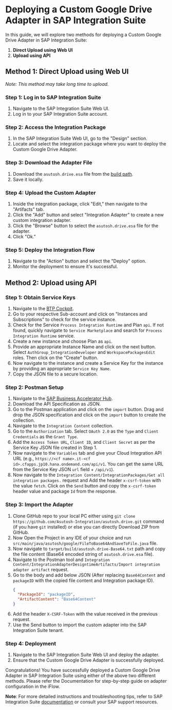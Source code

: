 # Deploying a Custom Google Drive Adapter in SAP Integration Suite

In this guide, we will explore two methods for deploying a Custom Google Drive Adapter in SAP Integration Suite:

1. **Direct Upload using Web UI**
2. **Upload using API**

## Method 1: Direct Upload using Web UI

*Note: This method may take long time to upload.*

### Step 1: Log in to SAP Integration Suite

1. Navigate to the SAP Integration Suite Web UI.
2. Log in to your SAP Integration Suite account.

### Step 2: Access the Integration Package

1. In the SAP Integration Suite Web UI, go to the "Design" section.
2. Locate and select the integration package where you want to deploy the Custom Google Drive Adapter.

### Step 3: Download the Adapter File

1. Download the `asutosh.drive.esa` file from the [build path](../target/build/asutosh.drive.esa).
2. Save it locally.

### Step 4: Upload the Custom Adapter

1. Inside the integration package, click "Edit," then navigate to the "Artifacts" tab.
2. Click the "Add" button and select "Integration Adapter" to create a new custom integration adapter.
3. Click the "Browse" button to select the `asutosh.drive.esa` file for the adapter.
4. Click "Ok."

### Step 5: Deploy the Integration Flow

1. Navigate to the "Action" button and select the "Deploy" option.
2. Monitor the deployment to ensure it's successful.

## Method 2: Upload using API

### Step 1: Obtain Service Keys

1. Navigate to the [BTP Cockpit](https://emea.cockpit.btp.cloud.sap/).
2. Go to your respective Sub-account and click on "Instances and Subscriptions" to check for the service instance.
3. Check for the Service `Process Integration Runtime` and Plan `api`. If not found, quickly navigate to `Service Marketplace` and search for `Process Integration Runtime` service.
4. Create a new instance and choose Plan as `api`.
5. Provide an appropriate Instance Name and click on the next button. Select `AuthGroup_IntegrationDeveloper` and `WorkspacePackagesEdit` roles. Then click on the "Create" button.
6. Now navigate to the instance and create a Service Key for the instance by providing an appropriate `Service Key Name`.
7. Copy the JSON file to a secure location.

### Step 2: Postman Setup

1. Navigate to the [SAP Business Accelerator Hub](https://api.sap.com/api/IntegrationContent/overview).
2. Download the API Specification as JSON.
3. Go to the Postman application and click on the `import` button. Drag and drop the JSON specification and click on the `import` button to create the collection.
4. Navigate to the `Integration Content` collection.
5. Go to the `Authorization` tab. Select `OAuth 2.0` as the `Type` and `Client Credentials` as the `Grant Type`.
6. Add the `Access Token URL`, `Client ID`, and `Client Secret` as per the Service Key JSON file created in Step 1.
7. Now navigate to the `Variables` tab and give your Cloud Integration API URL (e.g., `https://<cf name>.it-<cf id>.cfapps.jp10.hana.ondemand.com/api/v1`. You can get the same URL from the Service Key JSON `url` field + `/api/v1`).
8. Now navigate to the `Integration Content/IntegrationPackages/Get all integration packages.` request and Add the header `x-csrf-token` with the value `fetch`. Click on the `Send` button and copy the `x-csrf-token` header value and package `Id` from the response.

### Step 3: Import the Adapter

1. Clone GitHub repo to your local PC either using `git clone https://github.com/Asutosh-Integration/asutosh.drive.git` command (if you have `git` installed) or else you can directly Download ZIP from GitHub.
2. Now Open the Project in any IDE of your choice and run `src/main/java/asutosh/google/FileToBase64AndSaveToFile.java` file.
3. Now navigate to `target/build/asutosh.drive-Base64.txt` path and copy the file content (Base64 encoded string of `asutosh.drive.esa` file).
4. Navigate to the Postman tool and `Integration Content/IntegrationAdapterDesigntimeArtifacts/Import integration adapter artifact` request.
5. Go to the body and add below JSON (After replacing `Base64Content` and `packageID` with the copied file content and Integration package ID).
   ```json
   {
     "PackageId": "packageID",
     "ArtifactContent": "Base64Content"
   }
   ```
6. Add the header `X-CSRF-Token` with the value received in the previous request. 
7. Use the Send button to import the custom adapter into the SAP Integration Suite tenant.

### Step 4: Deployment

1. Navigate to the SAP Integration Suite Web UI and deploy the adapter.
2. Ensure that the Custom Google Drive Adapter is successfully deployed.

Congratulations! You have successfully deployed a Custom Google Drive Adapter in SAP Integration Suite using either of the above two different methods. Please refer the Documentation for step-by-step guide on adapter configuration in the iFlow. 

**Note**: For more detailed instructions and troubleshooting tips, refer to SAP Integration Suite [documentation](https://help.sap.com/docs/cloud-integration/sap-cloud-integration/importing-custom-integration-adapter-in-cloud-foundry-environment) or consult your SAP support resources.